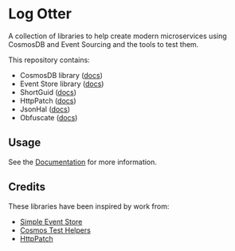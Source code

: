 ﻿# Log Otter

A collection of libraries to help create modern microservices using CosmosDB and Event Sourcing 
and the tools to test them.

This repository contains:

* CosmosDB library ([docs](src/LogOtter.CosmosDb))
* Event Store library ([docs](src/LogOtter.CosmosDb.EventStore))
* ShortGuid ([docs](src/LogOtter.ShortGuid))
* HttpPatch ([docs](src/LogOtter.HttpPatch))
* JsonHal ([docs](src/LogOtter.JsonHal))
* Obfuscate ([docs](src/LogOtter.Obfuscate))

## Usage

See the [Documentation](docs/README.md) for more information.

## Credits

These libraries have been inspired by work from:

* [Simple Event Store](https://github.com/ASOS/SimpleEventStore)
* [Cosmos Test Helpers](https://github.com/boomin-engineering/cosmos-test-helpers/)
* [HttpPatch](https://github.com/boomin-engineering/http-patch)